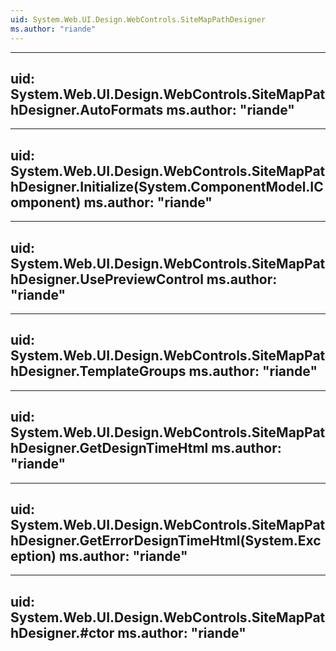 ```yaml
---
uid: System.Web.UI.Design.WebControls.SiteMapPathDesigner
ms.author: "riande"
---
```


---
uid: System.Web.UI.Design.WebControls.SiteMapPathDesigner.AutoFormats
ms.author: "riande"
---

---
uid: System.Web.UI.Design.WebControls.SiteMapPathDesigner.Initialize(System.ComponentModel.IComponent)
ms.author: "riande"
---

---
uid: System.Web.UI.Design.WebControls.SiteMapPathDesigner.UsePreviewControl
ms.author: "riande"
---

---
uid: System.Web.UI.Design.WebControls.SiteMapPathDesigner.TemplateGroups
ms.author: "riande"
---

---
uid: System.Web.UI.Design.WebControls.SiteMapPathDesigner.GetDesignTimeHtml
ms.author: "riande"
---

---
uid: System.Web.UI.Design.WebControls.SiteMapPathDesigner.GetErrorDesignTimeHtml(System.Exception)
ms.author: "riande"
---

---
uid: System.Web.UI.Design.WebControls.SiteMapPathDesigner.#ctor
ms.author: "riande"
---
